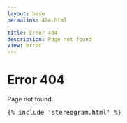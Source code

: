 ```yaml
---
layout: base
permalink: 404.html

title: Error 404
description: Page not found
view: error
---
```

<div data-error>

# Error 404

Page not found

<pre>{% include 'stereogram.html' %}</pre>

</div>
